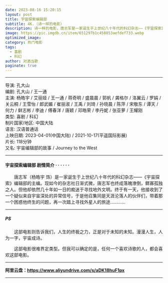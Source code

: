 ```yaml
---
date: 2023-08-16 15:20:15
layout: post
title: 宇宙探索编辑部
subtitle: 4K.（诗一样的电影）
description: 诗一样的电影，唐志军是一家诞生于上世纪八十年代的科幻杂志——《宇宙探索》编辑部的主编。现如今的杂志社日渐式微，唐志军也终成落魄潦倒，鳏寡孤独之人。但他却依然几十年如一日的痴迷于寻找地外文明。终于有一天，他接收到了一个疑似来自宇宙深处的异常信号，于是他召集同是天涯沦落人的伙伴们，带着那一个困惑他终生的问题，再一次踏上寻找外星人的旅途......
image: https://pic.imgdb.cn/item/651297b1c458853aefdef733.webp
optimized_image: 
category: 热门电影
tags:
  - 喜剧
  - 科幻
author: 对酒当歌
paginate: true
---
```



---

导演: 孔大山  
编剧: 孔大山 / 王一通  
主演: 杨皓宇 / 艾丽娅 / 王一通 / 蒋奇明 / 盛晨晨 / 郭帆 / 龚格尔 / 洛翼云 / 罗娟 / 关云桐 / 王雪怡 / 郎武媚 / 崔丽淑 / 王禹 / 刘琦 / 孙晓晨 / 陈萍 / 宋敬东 / 谭天 / 何力 / 鲜志彬 / 李迪 / 傅春洋 / 唐颖 / 邓皓荣 / 李丹妮 / 张亚萝 / 王耀刚  
类型: 喜剧 / 科幻  
制片国家/地区: 中国大陆  
语言: 汉语普通话  
上映日期: 2023-04-01(中国大陆) / 2021-10-17(平遥国际影展)  
片长: 118分钟  
又名: 宇宙编辑部的故事 / Journey to the West  

---

#### 宇宙探索编辑部 剧情简介 · · · · · ·

　　唐志军（杨皓宇 饰）是一家诞生于上世纪八十年代的科幻杂志——《宇宙探索》编辑部的主编。现如今的杂志社日渐式微，唐志军也终成落魄潦倒，鳏寡孤独之人。但他却依然几十年如一日的痴迷于寻找地外文明。终于有一天，他接收到了一个疑似来自宇宙深处的异常信号，于是他召集同是天涯沦落人的伙伴们，带着那一个困惑他终生的问题，再一次踏上寻找外星人的旅途…………

---

##### PS

　　这部电影则告诉我们，人生的终极之力，正是对于未知的未知。漫漫人生，人为一字，宇宙成诗。

　　这部电影很难界定类型。但我可以确定的是，任何一个喜欢诗歌的人，都会喜欢这部电影。

---

**阿里云盘：<https://www.aliyundrive.com/s/aDK18huF1px>**

---
